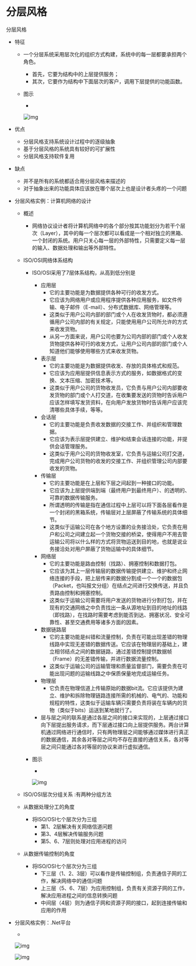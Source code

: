 # 分层风格

分层风格

- 特征

  - 一个分层系统采用层次化的组织方式构建，系统中的每一层都要承担两个角色。

    - 首先，它要为结构中的上层提供服务；
    - 其次，它要作为结构中下面层次的客户，调用下层提供的功能函数。

  - 图示

    - 

      ![img](https://mubu.com/document_image/88760002-430b-4162-9916-66e26860b91b-4644403.jpg)

- 优点

  - 分层风格支持系统设计过程中的逐级抽象
  - 基于分层风格的系统具有较好的可扩展性
  - 分层风格支持软件复用

- 缺点

  - 并不是所有的系统都适合用分层风格来描述的
  - 对于抽象出来的功能具体应该放在哪个层次上也是设计者头疼的一个问题

- 分层风格实例：计算机网络的设计

  - 概述

    - 网络协议设计者将计算机网络中的各个部分按其功能划分为若干个层次（Layer），其中的每一个层次都可以看成是一个相对独立的黑箱、一个封闭的系统。用户只关心每一层的外部特性，只需要定义每一层的输入、数据处理和输出等外部特性。

  - ISO/OSI网络体系结构

    - ISO/OSI采用了7层体系结构，从高到低分别是

      - 应用层
        - 它的主要功能是为数据提供各种可行的收发方式。
        - 它应该为网络用户或应用程序提供各种应用服务，如文件传输、电子邮件（E-mail）、分布式数据库、网络管理等。
        - 这类似于用户公司内部的部门或个人在收发货物时，都必须遵循用户公司内部的有关规定，只能使用用户公司所允许的方式来收发货物。
        - 从另一方面来说，用户公司也要为公司内部的部门或个人收发货物提供各种可行的收发方式，让用户公司内部的部门或个人知道他们能够使用哪些方式来收发货物。
      - 表示层
        - 它的主要功能是为数据提供收发、存放的具体格式和规范。
        - 它应该为应用层提供信息表示方式的服务，如数据格式的变换、文本压缩、加密技术等。
        - 这类似于用户公司的货物收发员，它负责与用户公司内部要收发货物的部门或个人打交道，在收集要发送的货物时告诉用户应该怎样填写发货资料，在向用户发放货物时告诉用户应该完清哪些具体手续，等等。 
      - 会话层
        - 它的主要功能是负责收发数据的交接工作、并组织和管理数据。
        - 它应该为表示层提供建立、维护和结束会话连接的功能，并提供会话管理服务。
        - 这类似于用户公司的货物收发室，它负责与运输公司打交道，完成用户公司货物的收发的交接工作、并组织管理公司内部要收发的货物。
      - 传输层
        - 它的主要功能是在上层和下层之间起到一种接口的功能。
        - 它应该为上层提供端到端（最终用户到最终用户）、的透明的、可靠的数据传输服务。
        - 所谓透明的传输是指在通信过程中上层可以将下面各层看作是一个封闭的黑箱系统，传输层对上层屏蔽了传输系统的具体细节。
        - 这类似于运输公司在各个地方设置的业务接洽处，它负责在用户和公司之间建立起一个货物交接的桥梁，使得用户不用去管运输公司将以什么样的方式将货物运送到目的地，也就是说业务接洽处对用户屏蔽了货物运输中的具体细节。 
      - 网络层
        - 它的主要功能是路由控制（找路）、拥塞控制和数据打包。
        - 它应该为其上一层传输层的数据传输提供建立、维护和终止网络连接的手段，把上层传来的数据分割成一个一个的数据包（Packet，也叫报文分组）在结点之间进行交换传送，并且负责路由控制和拥塞控制。
        - 这类似于运输公司需要将用户发送的货物进行分割打包，并在现有的交通网络之中负责找出一条从源地址到目的地址的线路（即找路），在找路时需要考虑到能否到达、拥塞状况、安全可靠性、甚至交通费用等诸多方面的因素。
      - 数据链路层
        - 它的主要功能是纠错和流量控制，负责在可能出现差错的物理线路中实现无差错的数据传送。它应该在物理层的基础上，建立相邻结点之间的数据链路，通过差错控制提供数据帧（Frame）的无差错传输，并进行数据流量控制。
        - 这类似于运输公司的运输管理和质量监督部门，需要负责在可能出现问题的运输线路之中保质保量地完成运输任务。
      - 物理层
        - 它负责在物理信道上传输原始的数据bit流。它应该提供为建立、维护和拆除物理链路连接所需的机械的、电气的、功能和规程的特性，这类似于运输车辆只需要负责将装在车辆内的货物（类似于bits）运送到某地就行了。
      - 层与层之间的联系是通过各层之间的接口来实现的，上层通过接口向下层提出服务请求，而下层通过接口向上层提供服务。两台计算机通过网络进行通信时，只有两物理层之间能够通过媒体进行真正的数据通信，其余各对等层之间均不存在直接的通信关系，各对等层之间只能通过各对等层的协议来进行虚拟通信。

    - 图示

      - 

        ![img](https://mubu.com/document_image/1e04e374-26b9-403d-83b4-6344bb9ad9a3-4644403.jpg)

  - ISO/OSI层次分组关系 :有两种分组方法

  - 从数据处理分工的角度

    - 将ISO/OSI七个层次分为三组
      - 第1、2层解决有关网络信道问题
      - 第3、4层解决传输服务问题
      - 第5、6、7层则处理对应用进程的访问

  - 从数据传输控制的角度

    - 将ISO/OSI七个层次分为三组
      - 下三层（1、2、3层）可以看作是传输控制组，负责通信子网的工作，解决网络中的通信问题
      - 上三层（5、6、7层）为应用控制组，负责有关资源子网的工作，解决应用进程之间的信息转换问题
      - 中间层（4层）则为通信子网和资源子网的接口，起到连接传输和应用的作用

- 分层风格实例：.Net平台

  - 

    ![img](https://mubu.com/document_image/439775f8-6643-4e43-9042-a005e641c7e6-4644403.jpg)

    ![img](https://mubu.com/document_image/b30cfedb-b34f-4d1f-a759-c66800d95c6f-4644403.jpg)